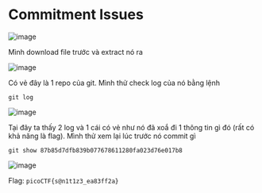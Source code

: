 # Commitment Issues

![image](https://github.com/wdchocopie/CTF-learning/assets/81132394/2e737138-8b66-47f9-b76e-f0eb51299de9)

Mình download file trước và extract nó ra

![image](https://github.com/wdchocopie/CTF-learning/assets/81132394/e5968b3b-c223-45c4-9f73-53cf38253bb4)

Có vẻ đây là 1 repo của git. Mình thử check log của nó bằng lệnh

`git log`

![image](https://github.com/wdchocopie/CTF-learning/assets/81132394/9db7cf23-6c54-4057-9063-37a9532f40e6)

Tại đây ta thấy 2 log và 1 cái có vẻ như nó đã xoắ đi 1 thông tin gì đó (rất có khả năng là flag). Mình thử xem lại lúc trước nó commit gì

`git show 87b85d7dfb839b077678611280fa023d76e017b8`

![image](https://github.com/wdchocopie/CTF-learning/assets/81132394/d5cd7c62-6c76-4e80-a269-d51d39999269)

Flag: `picoCTF{s@n1t1z3_ea83ff2a}`
